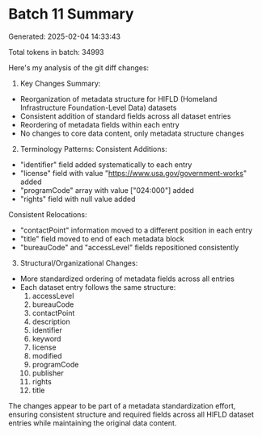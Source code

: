 # Batch 11 Summary

Generated: 2025-02-04 14:33:43

Total tokens in batch: 34993

Here's my analysis of the git diff changes:

1. Key Changes Summary:
- Reorganization of metadata structure for HIFLD (Homeland Infrastructure Foundation-Level Data) datasets
- Consistent addition of standard fields across all dataset entries
- Reordering of metadata fields within each entry
- No changes to core data content, only metadata structure changes

2. Terminology Patterns:
Consistent Additions:
- "identifier" field added systematically to each entry
- "license" field with value "https://www.usa.gov/government-works" added
- "programCode" array with value ["024:000"] added
- "rights" field with null value added

Consistent Relocations:
- "contactPoint" information moved to a different position in each entry
- "title" field moved to end of each metadata block
- "bureauCode" and "accessLevel" fields repositioned consistently

3. Structural/Organizational Changes:
- More standardized ordering of metadata fields across all entries
- Each dataset entry follows the same structure:
  1. accessLevel
  2. bureauCode
  3. contactPoint
  4. description
  5. identifier
  6. keyword
  7. license
  8. modified
  9. programCode
  10. publisher
  11. rights
  12. title

The changes appear to be part of a metadata standardization effort, ensuring consistent structure and required fields across all HIFLD dataset entries while maintaining the original data content.